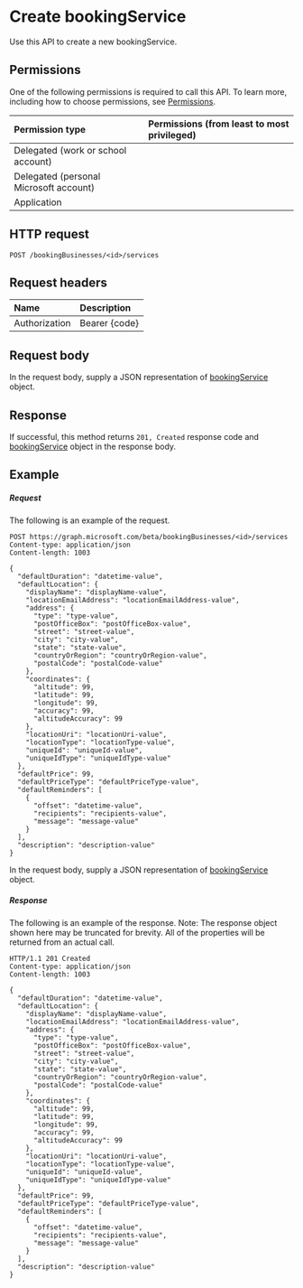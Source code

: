 # Create bookingService

Use this API to create a new bookingService.
## Permissions
One of the following permissions is required to call this API. To learn more, including how to choose permissions, see [Permissions](../../../concepts/permissions_reference.md).

|Permission type      | Permissions (from least to most privileged)              |
|:--------------------|:---------------------------------------------------------|
|Delegated (work or school account) |    |
|Delegated (personal Microsoft account) |    |
|Application |  | 

## HTTP request
<!-- { "blockType": "ignored" } -->
```http
POST /bookingBusinesses/<id>/services

```
## Request headers
| Name       | Description|
|:---------------|:----------|
| Authorization  | Bearer {code}|

## Request body
In the request body, supply a JSON representation of [bookingService](../resources/bookingservice.md) object.


## Response
If successful, this method returns `201, Created` response code and [bookingService](../resources/bookingservice.md) object in the response body.

## Example
##### Request
The following is an example of the request.
<!-- {
  "blockType": "request",
  "name": "create_bookingservice_from_bookingbusiness"
}-->
```http
POST https://graph.microsoft.com/beta/bookingBusinesses/<id>/services
Content-type: application/json
Content-length: 1003

{
  "defaultDuration": "datetime-value",
  "defaultLocation": {
    "displayName": "displayName-value",
    "locationEmailAddress": "locationEmailAddress-value",
    "address": {
      "type": "type-value",
      "postOfficeBox": "postOfficeBox-value",
      "street": "street-value",
      "city": "city-value",
      "state": "state-value",
      "countryOrRegion": "countryOrRegion-value",
      "postalCode": "postalCode-value"
    },
    "coordinates": {
      "altitude": 99,
      "latitude": 99,
      "longitude": 99,
      "accuracy": 99,
      "altitudeAccuracy": 99
    },
    "locationUri": "locationUri-value",
    "locationType": "locationType-value",
    "uniqueId": "uniqueId-value",
    "uniqueIdType": "uniqueIdType-value"
  },
  "defaultPrice": 99,
  "defaultPriceType": "defaultPriceType-value",
  "defaultReminders": [
    {
      "offset": "datetime-value",
      "recipients": "recipients-value",
      "message": "message-value"
    }
  ],
  "description": "description-value"
}
```
In the request body, supply a JSON representation of [bookingService](../resources/bookingservice.md) object.
##### Response
The following is an example of the response. Note: The response object shown here may be truncated for brevity. All of the properties will be returned from an actual call.
<!-- {
  "blockType": "response",
  "truncated": true,
  "@odata.type": "microsoft.graph.bookingService"
} -->
```http
HTTP/1.1 201 Created
Content-type: application/json
Content-length: 1003

{
  "defaultDuration": "datetime-value",
  "defaultLocation": {
    "displayName": "displayName-value",
    "locationEmailAddress": "locationEmailAddress-value",
    "address": {
      "type": "type-value",
      "postOfficeBox": "postOfficeBox-value",
      "street": "street-value",
      "city": "city-value",
      "state": "state-value",
      "countryOrRegion": "countryOrRegion-value",
      "postalCode": "postalCode-value"
    },
    "coordinates": {
      "altitude": 99,
      "latitude": 99,
      "longitude": 99,
      "accuracy": 99,
      "altitudeAccuracy": 99
    },
    "locationUri": "locationUri-value",
    "locationType": "locationType-value",
    "uniqueId": "uniqueId-value",
    "uniqueIdType": "uniqueIdType-value"
  },
  "defaultPrice": 99,
  "defaultPriceType": "defaultPriceType-value",
  "defaultReminders": [
    {
      "offset": "datetime-value",
      "recipients": "recipients-value",
      "message": "message-value"
    }
  ],
  "description": "description-value"
}
```

<!-- uuid: 8fcb5dbc-d5aa-4681-8e31-b001d5168d79
2015-10-25 14:57:30 UTC -->
<!-- {
  "type": "#page.annotation",
  "description": "Create bookingService",
  "keywords": "",
  "section": "documentation",
  "tocPath": ""
}-->